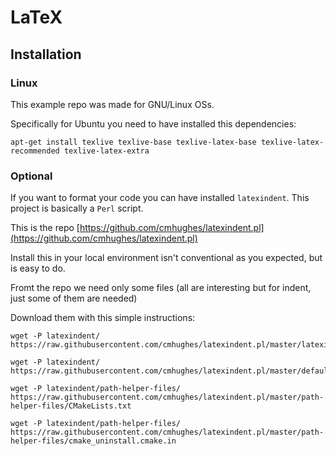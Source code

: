 LaTeX
=====

## Installation

### Linux

This example repo was made for GNU/Linux OSs.

Specifically for Ubuntu you  need to have installed this dependencies:
```
apt-get install texlive texlive-base texlive-latex-base texlive-latex-recommended texlive-latex-extra
```

### Optional

If you want to format your code you can have installed `latexindent`. This project is basically a `Perl` script.

This is the repo [https://github.com/cmhughes/latexindent.pl](https://github.com/cmhughes/latexindent.pl)

Install this in your local environment isn't conventional as you expected, but is easy to do.

Fromt the repo we need only some files (all are interesting but for indent, just some of them are needed)

Download them with this simple instructions:
```
wget -P latexindent/ https://raw.githubusercontent.com/cmhughes/latexindent.pl/master/latexindent.pl

wget -P latexindent/  https://raw.githubusercontent.com/cmhughes/latexindent.pl/master/defaultSettings.yaml

wget -P latexindent/path-helper-files/ https://raw.githubusercontent.com/cmhughes/latexindent.pl/master/path-helper-files/CMakeLists.txt

wget -P latexindent/path-helper-files/ https://raw.githubusercontent.com/cmhughes/latexindent.pl/master/path-helper-files/cmake_uninstall.cmake.in
```



